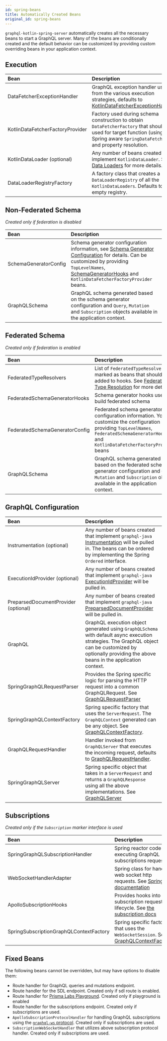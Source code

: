 ```yaml
---
id: spring-beans
title: Automatically Created Beans
original_id: spring-beans
---
```

`graphql-kotlin-spring-server` automatically creates all the necessary beans to start a GraphQL server.
Many of the beans are conditionally created and the default behavior can be customized by providing custom overriding beans in your application context.

## Execution

| Bean                             | Description                                                                                                                                                                                                                                                                                                    |
| :------------------------------- | :------------------------------------------------------------------------------------------------------------------------------------------------------------------------------------------------------------------------------------------------------------------------------------------------------------- |
| DataFetcherExceptionHandler      | GraphQL exception handler used from the various execution strategies, defaults to [KotlinDataFetcherExceptionHandler](https://github.com/ExpediaGroup/graphql-kotlin/blob/master/graphql-kotlin-spring-server/src/main/kotlin/com/expediagroup/graphql/spring/exception/KotlinDataFetcherExceptionHandler.kt). |
| KotlinDataFetcherFactoryProvider | Factory used during schema construction to obtain `DataFetcherFactory` that should be used for target function (using Spring aware `SpringDataFetcher`) and property resolution.                                                                                                                 |
| KotlinDataLoader (optional)      | Any number of beans created that implement `KotlinDataLoader`. See [Data Loaders](../data-loaders.md) for more details.                                                                                                                                                                                 |
| DataLoaderRegistryFactory        | A factory class that creates a `DataLoaderRegistry` of all the `KotlinDataLoaders`. Defaults to empty registry.                                                                                                                                                                                  |

## Non-Federated Schema

_Created only if federation is disabled_

| Bean                  | Description                                                                                                                                                                                                                                                                                                                                                      |
| :-------------------- | :--------------------------------------------------------------------------------------------------------------------------------------------------------------------------------------------------------------------------------------------------------------------------------------------------------------------------------------------------------------- |
| SchemaGeneratorConfig | Schema generator configuration information, see [Schema Generator Configuration](../../schema-generator/customizing-schemas/generator-config.md) for details. Can be customized by providing `TopLevelNames`, [SchemaGeneratorHooks](../../schema-generator/customizing-schemas/generator-config.md) and `KotlinDataFetcherFactoryProvider` beans. |
| GraphQLSchema         | GraphQL schema generated based on the schema generator configuration and  `Query`, `Mutation` and `Subscription` objects available in the application context.                                                                                                                                                                              |

## Federated Schema

_Created only if federation is enabled_

| Bean                           | Description                                                                                                                                                                                                               |
| :----------------------------- | :------------------------------------------------------------------------------------------------------------------------------------------------------------------------------------------------------------------------ |
| FederatedTypeResolvers         | List of `FederatedTypeResolvers` marked as beans that should be added to hooks. See [Federated Type Resolution](../../federated/type-resolution.md) for more details                                               |
| FederatedSchemaGeneratorHooks  | Schema generator hooks used to build federated schema                                                                                                                                                                     |
| FederatedSchemaGeneratorConfig | Federated schema generator configuration information. You can customize the configuration by providing `TopLevelNames`, `FederatedSchemaGeneratorHooks` and `KotlinDataFetcherFactoryProvider` beans |
| GraphQLSchema                  | GraphQL schema generated based on the federated schema generator configuration and  `Query`, `Mutation` and `Subscription` objects available in the application context.                             |

## GraphQL Configuration

| Bean                                 | Description                                                                                                                                                                                                                                            |
| :----------------------------------- | :----------------------------------------------------------------------------------------------------------------------------------------------------------------------------------------------------------------------------------------------------- |
| Instrumentation (optional)           | Any number of beans created that implement `graphql-java` [Instrumentation](https://www.graphql-java.com/documentation/v16/instrumentation/) will be pulled in. The beans can be ordered by implementing the Spring `Ordered` interface. |
| ExecutionIdProvider (optional)       | Any number of beans created that implement `graphql-java` [ExecutionIdProvider](https://github.com/graphql-java/graphql-java/blob/master/src/main/java/graphql/execution/ExecutionIdProvider.java) will be pulled in.                           |
| PreparsedDocumentProvider (optional) | Any number of beans created that implement `graphql-java` [PreparsedDocumentProvider](https://github.com/graphql-java/graphql-java/blob/master/src/main/java/graphql/execution/preparsed/PreparsedDocumentProvider.java) will be pulled in.     |
| GraphQL                              | GraphQL execution object generated using `GraphQLSchema` with default async execution strategies. The GraphQL object can be customized by optionally providing the above beans in the application context.                                      |
| SpringGraphQLRequestParser           | Provides the Spring specific logic for parsing the HTTP request into a common GraphQLRequest. See [GraphQLRequestParser](../graphql-request-parser.md)                                                                                                 |
| SpringGraphQLContextFactory          | Spring specific factory that uses the `ServerRequest`. The `GraphQLContext` generated can be any object. See [GraphQLContextFactory](../graphql-context-factory.md).                                                                     |
| GraphQLRequestHandler                | Handler invoked from `GraphQLServer` that executes the incoming request, defaults to [GraphQLRequestHandler](../graphql-request-handler.md).                                                                                                    |
| SpringGraphQLServer                  | Spring specific object that takes in a `ServerRequest` and returns a `GraphQLResponse` using all the above implementations. See [GraphQLServer](../graphql-server.md)                                                                    |

## Subscriptions

_Created only if the `Subscription` marker interface is used_

| Bean                                    | Description                                                                                                                                                                                                                |
| :-------------------------------------- | :------------------------------------------------------------------------------------------------------------------------------------------------------------------------------------------------------------------------- |
| SpringGraphQLSubscriptionHandler        | Spring reactor code for executing GraphQL subscriptions requests                                                                                                                                                           |
| WebSocketHandlerAdapter                 | Spring class for handling web socket http requests. See [Spring documentation](https://docs.spring.io/spring/docs/current/javadoc-api/org/springframework/web/reactive/socket/server/support/WebSocketHandlerAdapter.html) |
| ApolloSubscriptionHooks                 | Provides hooks into the subscription request lifecycle. See [the subscription docs](spring-subscriptions.md)                                                                                                               |
| SpringSubscriptionGraphQLContextFactory | Spring specific factory that uses the `WebSocketSession`. See [GraphQLContextFactory](../graphql-context-factory.md).                                                                                               |

## Fixed Beans

The following beans cannot be overridden, but may have options to disable them:

-   Route handler for GraphQL queries and mutations endpoint.
-   Route handler for the SDL endpoint. Created only if sdl route is enabled.
-   Route handler for [Prisma Labs Playground](https://github.com/prisma-labs/graphql-playground). Created only if playground is enabled
-   Route handler for the subscriptions endpoint. Created only if subscriptions are used.
-   `ApolloSubscriptionProtocolHandler` for handling GraphQL subscriptions using the [`graphql-ws` protocol](https://github.com/apollographql/subscriptions-transport-ws/blob/master/PROTOCOL.md). Created only if subscriptions are used.
-   `SubscriptionWebSocketHandler` that utilizes above subscription protocol handler. Created only if subscriptions are used.
